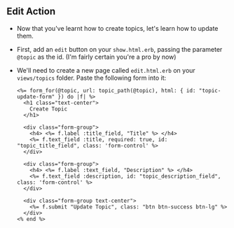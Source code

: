 ## Edit Action

- Now that you've learnt how to create topics, let's learn how to update them.

- First, add an `edit` button on your `show.html.erb`, passing the parameter `@topic` as the id. (I'm fairly certain you're a pro by now)

- We'll need to create a new page called `edit.html.erb` on your `views/topics` folder. Paste the following form into it:

  ```
  <%= form_for(@topic, url: topic_path(@topic), html: { id: "topic-update-form" }) do |f| %>
    <h1 class="text-center">
      Create Topic
    </h1>

    <div class="form-group">
      <h4> <%= f.label :title_field, "Title" %> </h4>
      <%= f.text_field :title, required: true, id: "topic_title_field", class: 'form-control' %>
    </div>

    <div class="form-group">
      <h4> <%= f.label :text_field, "Description" %> </h4>
      <%= f.text_field :description, id: "topic_description_field", class: 'form-control' %>
    </div>

    <div class="form-group text-center">
      <%= f.submit "Update Topic", class: "btn btn-success btn-lg" %>
    </div>
  <% end %>
  ```
